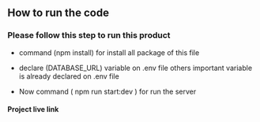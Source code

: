 ## How to run the code 
### Please follow this step to run this product 

- command (npm install) for install all package of this file

- declare (DATABASE_URL) variable on .env file others important  variable is already declared on .env file

- Now command ( npm run start:dev ) for run the server


#### Project live link
